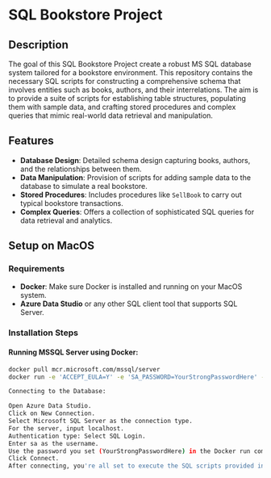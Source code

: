 # SQL Bookstore Project

## Description
The goal of this SQL Bookstore Project create a robust MS SQL database system tailored for a bookstore environment. This repository contains the necessary SQL scripts for constructing a comprehensive schema that involves entities such as books, authors, and their interrelations. The aim is to provide a suite of scripts for establishing table structures, populating them with sample data, and crafting stored procedures and complex queries that mimic real-world data retrieval and manipulation.

## Features

- **Database Design**: Detailed schema design capturing books, authors, and the relationships between them.
- **Data Manipulation**: Provision of scripts for adding sample data to the database to simulate a real bookstore.
- **Stored Procedures**: Includes procedures like `SellBook` to carry out typical bookstore transactions.
- **Complex Queries**: Offers a collection of sophisticated SQL queries for data retrieval and analytics.

## Setup on MacOS

### Requirements

- **Docker**: Make sure Docker is installed and running on your MacOS system.
- **Azure Data Studio** or any other SQL client tool that supports SQL Server.

### Installation Steps

#### Running MSSQL Server using Docker:

```bash
docker pull mcr.microsoft.com/mssql/server
docker run -e 'ACCEPT_EULA=Y' -e 'SA_PASSWORD=YourStrongPasswordHere' -p 1433:1433 --name sql_server -d mcr.microsoft.com/mssql/server

Connecting to the Database:

Open Azure Data Studio.
Click on New Connection.
Select Microsoft SQL Server as the connection type.
For the server, input localhost.
Authentication type: Select SQL Login.
Enter sa as the username.
Use the password you set (YourStrongPasswordHere) in the Docker run command.
Click Connect.
After connecting, you're all set to execute the SQL scripts provided in this repository.

